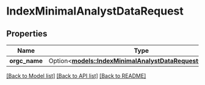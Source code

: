 # IndexMinimalAnalystDataRequest

## Properties

Name | Type | Description | Notes
------------ | ------------- | ------------- | -------------
**orgc_name** | Option<[**models::IndexMinimalAnalystDataRequestOrgcName**](indexMinimalAnalystData_request_orgc_name.md)> |  | [optional]

[[Back to Model list]](../README.md#documentation-for-models) [[Back to API list]](../README.md#documentation-for-api-endpoints) [[Back to README]](../README.md)



